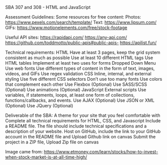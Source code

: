 SBA 307 and 308 - HTML and JavaScript

Assessment Guidelines: Some resources for free content: Photos: https://www.pexels.com/search/template/ Text: https://www.lipsum.com/ GIFs: https://www.motionelements.com/free/stock-footage

Useful API sites: https://rapidapi.com/ https://any-api.com/ https://github.com/toddmotto/public-apis#public-apis- https://apilist.fun/

Technical requirements:
HTML
Have at least 3 pages, keep the grid system consistent as much as possible
Use at least 10 different HTML tags
Use HTML tables
Implement at least two uses for forms
Dropped Down Menu
Use web fonts
Use different types of content in the form of text, images, videos, and GIFs
Use regex validation
CSS
Inline, internal, and external styling
Use five different CSS selectors
Don’t use too many fonts
Use colors that complement each other
Use Flexbox (Optional)
Use SASS/SCSS (Optional)
Use animations (Optional)
JavaScript External scripts Use variables, if statements, loops, at least one form of collections, functions/callbacks, and events. Use AJAX (Optional) Use JSON or XML (Optional) Use JQuery (Optional)

Deliverable of the SBA: A theme for your site that you feel comfortable with Complete all technical requirements for HTML, CSS, and Javascript Include a README file. The file should include technical specifications and a description of your website. Host on GitHub, include the link to your GitHub account in the README file and Upload Github link on canvas Submit the project in a ZIP file, Upload Zip file on canvas

Image came from: https://www.etmoney.com/learn/stocks/how-to-invest-when-stock-market-is-at-all-time-high/
